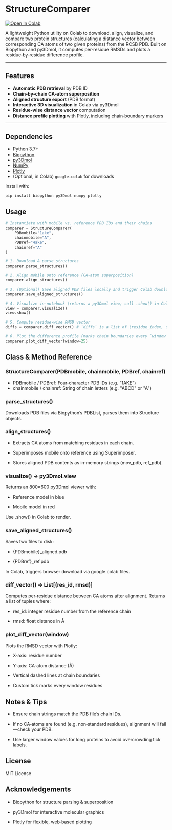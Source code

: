 # StructureComparer
[![Open In Colab](https://colab.research.google.com/assets/colab-badge.svg)](https://colab.research.google.com/drive/1ZrQmv9RXxJhA4DRqn-3jZC2NwmYq3_QM?usp=sharing)

A lightweight Python utility on Colab to download, align, visualize, and compare two protein structures (calculating a distance vector between corresponding CA atoms of two given proteins) from the RCSB PDB. Built on Biopython and py3Dmol, it computes per‐residue RMSDs and plots a residue‐by‐residue difference profile.

---

## Features

- **Automatic PDB retrieval** by PDB ID  
- **Chain‐by‐chain CA‐atom superposition**  
- **Aligned structure export** (PDB format)  
- **Interactive 3D visualization** in Colab via py3Dmol  
- **Residue‐wise distance vector** computation  
- **Distance profile plotting** with Plotly, including chain‐boundary markers  

---

## Dependencies

- Python 3.7+  
- [Biopython](https://biopython.org/)  
- [py3Dmol](https://github.com/3dmol/3Dmol.js)  
- [NumPy](https://numpy.org/)  
- [Plotly](https://plotly.com/python/)  
- (Optional, in Colab) `google.colab` for downloads  

Install with:

```bash
pip install biopython py3Dmol numpy plotly
```
## Usage
```python
# Instantiate with mobile vs. reference PDB IDs and their chains
comparer = StructureComparer(
    PDBmobile="1ake",
    chainmobile="A",
    PDBref="4ake",
    chainref="A"
)

# 1. Download & parse structures
comparer.parse_structures()

# 2. Align mobile onto reference (CA‐atom superposition)
comparer.align_structures()

# 3. (Optional) Save aligned PDB files locally and trigger Colab download
comparer.save_aligned_structures()

# 4. Visualize in‐notebook (returns a py3Dmol view; call .show() in Colab)
view = comparer.visualize()
view.show()

# 5. Compute residue‐wise RMSD vector
diffs = comparer.diff_vector() # `diffs` is a list of (residue_index, distance) tuples

# 6. Plot the difference profile (marks chain boundaries every `window` residues)
comparer.plot_diff_vector(window=25)
```
## Class & Method Reference
### StructureComparer(PDBmobile, chainmobile, PDBref, chainref)
- PDBmobile / PDBref: Four‐character PDB IDs (e.g. "1AKE")
- chainmobile / chainref: String of chain letters (e.g. "ABCD" or "A")

### parse_structures()
Downloads PDB files via Biopython’s PDBList, parses them into Structure objects.

### align_structures()
- Extracts CA atoms from matching residues in each chain.

- Superimposes mobile onto reference using Superimposer.

- Stores aligned PDB contents as in‐memory strings (mov_pdb, ref_pdb).

### visualize() → py3Dmol.view
Returns an 800×600 py3Dmol viewer with:

- Reference model in blue

- Mobile model in red

Use .show() in Colab to render.

### save_aligned_structures()
Saves two files to disk:

- {PDBmobile}_aligned.pdb

- {PDBref}_ref.pdb

In Colab, triggers browser download via google.colab.files.

### diff_vector() → List[(res_id, rmsd)]
Computes per‐residue distance between CA atoms after alignment. Returns a list of tuples where:

- res_id: integer residue number from the reference chain

- rmsd: float distance in Å

### plot_diff_vector(window)
Plots the RMSD vector with Plotly:

- X‐axis: residue number

- Y‐axis: CA‐atom distance (Å)

- Vertical dashed lines at chain boundaries

- Custom tick marks every window residues

## Notes & Tips
- Ensure chain strings match the PDB file’s chain IDs.

- If no CA‐atoms are found (e.g. non‐standard residues), alignment will fail—check your PDB.

- Use larger window values for long proteins to avoid overcrowding tick labels.

## License
MIT License

## Acknowledgements
- Biopython for structure parsing & superposition

- py3Dmol for interactive molecular graphics

- Plotly for flexible, web‐based plotting



